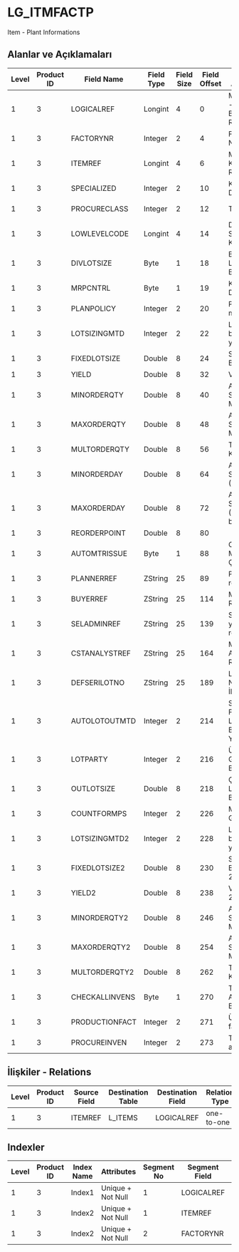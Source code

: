 # LG_ITMFACTP

Item - Plant Informations

## Alanlar ve Açıklamaları

| Level | Product ID | Field Name | Field Type | Field Size | Field Offset | Türkçe Açıklama | Expression |
| ----- | ---------- | ---------- | ---------- | ---------- | ------------ | --------------- | ---------- |
| 1 | 3 | LOGICALREF | Longint | 4 | 0 | Malzeme - Fabrika Bilgisi Log. Ref. | Item - Plant Information Logical Reference |
| 1 | 3 | FACTORYNR | Integer | 2 | 4 | Fabrika Numarası | Plant Number |
| 1 | 3 | ITEMREF | Longint | 4 | 6 | Malzeme Kartı Referansı | Item Card Reference |
| 1 | 3 | SPECIALIZED | Integer | 2 | 10 | Kullanımda Değil | Not In Use |
| 1 | 3 | PROCURECLASS | Integer | 2 | 12 | Temin türü | Procurement Type |
| 1 | 3 | LOWLEVELCODE | Longint | 4 | 14 | Düşük Seviye Kodu | Low Level Code |
| 1 | 3 | DIVLOTSIZE | Byte | 1 | 18 | Bölünebilir Lot Büyüklüğü | Divisible Lot Size |
| 1 | 3 | MRPCNTRL | Byte | 1 | 19 | Kullanımda Değil | Not In Use |
| 1 | 3 | PLANPOLICY | Integer | 2 | 20 | Planlama metodu | Planning Method |
| 1 | 3 | LOTSIZINGMTD | Integer | 2 | 22 | Lot belirleme yöntemi | Lot Determination Method |
| 1 | 3 | FIXEDLOTSIZE | Double | 8 | 24 | Sabit Lot Büyüklüğü | Fixed Lot Size |
| 1 | 3 | YIELD | Double | 8 | 32 | Verimlilik | Efficiency |
| 1 | 3 | MINORDERQTY | Double | 8 | 40 | Asgari Sipariş Miktarı | Minimum Order Quantity |
| 1 | 3 | MAXORDERQTY | Double | 8 | 48 | Azami Sipariş Miktarı | Maximum Order Quantity |
| 1 | 3 | MULTORDERQTY | Double | 8 | 56 | Tam Katları | Exact Multiples |
| 1 | 3 | MINORDERDAY | Double | 8 | 64 | Asgari Sipariş (Gün) | Minimum Order Day |
| 1 | 3 | MAXORDERDAY | Double | 8 | 72 | Azami Sipariş (Gün bazında) | Maximum Order Day |
| 1 | 3 | REORDERPOINT | Double | 8 | 80 |  | Reorder Point |
| 1 | 3 | AUTOMTRISSUE | Byte | 1 | 88 | Otomatik Malzeme Çekişi | Automatic Material Withdrawal |
| 1 | 3 | PLANNERREF | ZString | 25 | 89 | Planlayan ref. | Planner Reference |
| 1 | 3 | BUYERREF | ZString | 25 | 114 | Müşteri Ref. | Customer Reference |
| 1 | 3 | SELADMINREF | ZString | 25 | 139 | Satış yönetimi ref. | Sales Manager Reference |
| 1 | 3 | CSTANALYSTREF | ZString | 25 | 164 | Maliyet Analizi Ref. | Cost Specialist Reference |
| 1 | 3 | DEFSERILOTNO | ZString | 25 | 189 | Lot / Seri Numarası İlk Değeri | Lot / Serial Number First Value |
| 1 | 3 | AUTOLOTOUTMTD | Integer | 2 | 214 | Sarf ve Firelerde Lot Belirleme Yöntemi | For Usages/Scarps Lot Determination Method |
| 1 | 3 | LOTPARTY | Integer | 2 | 216 | Üretimden Giriş Lot Büyüklüğü | Lot Size Of Inputs From Production |
| 1 | 3 | OUTLOTSIZE | Double | 8 | 218 | Çıkışlar Lot Büyüklüğü | Lot Size Of Outputs |
| 1 | 3 | COUNTFORMPS | Integer | 2 | 226 | MPS ye Giriş | Enter to MPS |
| 1 | 3 | LOTSIZINGMTD2 | Integer | 2 | 228 | Lot belirleme yöntemi 2 | Lot Determination Method 2 |
| 1 | 3 | FIXEDLOTSIZE2 | Double | 8 | 230 | Sabit Lot Büyüklüğü 2 | Fixed Lot Size 2 |
| 1 | 3 | YIELD2 | Double | 8 | 238 | Verimlilik 2 | Efficiency 2 |
| 1 | 3 | MINORDERQTY2 | Double | 8 | 246 | Asgari Sipariş Miktarı 2 | Minimum Order Quantity 2 |
| 1 | 3 | MAXORDERQTY2 | Double | 8 | 254 | Azami Sipariş Miktarı 2 | Maximum Order Quantity 2 |
| 1 | 3 | MULTORDERQTY2 | Double | 8 | 262 | Tam Katları 2 | Exact Multiples 2 |
| 1 | 3 | CHECKALLINVENS | Byte | 1 | 270 | Tüm Ambarlara Bakılacak | Check All Warehouses |
| 1 | 3 | PRODUCTIONFACT | Integer | 2 | 271 | Üretim fabrikası | Production Factory |
| 1 | 3 | PROCUREINVEN | Integer | 2 | 273 | Temin ambarı | Procurement Warehouse |

## İlişkiler - Relations

| Level | Product ID | Source Field | Destination Table | Destination Field | Relation Type | Extra Condition |
| ----- | ---------- | ------------ | ---------------- | ---------------- | ------------- | --------------- |
| 1 | 3 | ITEMREF | L_ITEMS | LOGICALREF | one-to-one |  |

## Indexler

| Level | Product ID | Index Name | Attributes | Segment No | Segment Field | Sense |
| ----- | ---------- | ---------- | ---------- | ---------- | ------------- | ----- |
| 1 | 3 | Index1 | Unique + Not Null | 1 | LOGICALREF | Ascending |
| 1 | 3 | Index2 | Unique + Not Null | 1 | ITEMREF | Ascending |
| 1 | 3 | Index2 | Unique + Not Null | 2 | FACTORYNR | Ascending |
